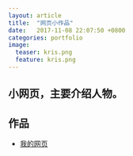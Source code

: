```yaml
---
layout: article
title:  "网页小作品"
date:   2017-11-08 22:07:50 +0800
categories: portfolio 
image:
  teaser: kris.png
  feature: kris.png
---
```


## 小网页，主要介绍人物。

## 作品

- <a href="chenjingwen1106.github.io/portfolio/网页小作品/index.html " target="_blank">我的网页</a>
